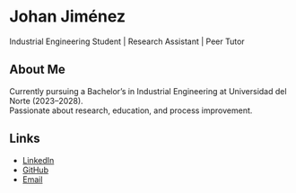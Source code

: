 # Johan Jiménez
Industrial Engineering Student | Research Assistant | Peer Tutor

## About Me
Currently pursuing a Bachelor’s in Industrial Engineering at Universidad del Norte (2023–2028).  
Passionate about research, education, and process improvement.

## Links
- [LinkedIn]([https://linkedin.com/in/tuusuario](https://www.linkedin.com/in/johan-jim%C3%A9nez-067257374/))
- [GitHub](https://github.com/tuusuario)
- [Email](mailto:tuemail@ejemplo.com)
